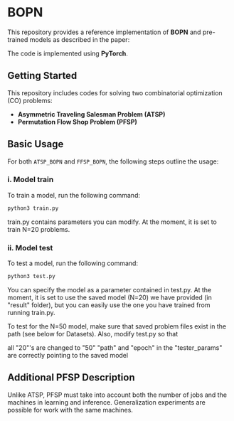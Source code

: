 # BOPN

This repository provides a reference implementation of **BOPN** and pre-trained models as described in the paper:

The code is implemented using **PyTorch**.


## Getting Started

This repository includes codes for solving two combinatorial optimization (CO) problems:

- **Asymmetric Traveling Salesman Problem (ATSP)**
- **Permutation Flow Shop Problem (PFSP)**

## Basic Usage

For both `ATSP_BOPN` and `FFSP_BOPN`, the following steps outline the usage:

### i. Model train
To train a model, run the following command:
```bash
python3 train.py
```
train.py contains parameters you can modify.
At the moment, it is set to train N=20 problems.

### ii. Model test
To test a model, run the following command:
```bash
python3 test.py
```
You can specify the model as a parameter contained in test.py.
At the moment, it is set to use the saved model (N=20) we have provided (in "result" folder), but you can easily use the one you have trained from running train.py.

To test for the N=50 model, make sure that saved problem files exist in the path (see below for Datasets). Also, modify test.py so that

all "20"'s are changed to "50"
"path" and "epoch" in the "tester_params" are correctly pointing to the saved model

## Additional PFSP Description

Unlike ATSP, PFSP must take into account both the number of jobs and the machines in learning and inference.
Generalization experiments are possible for work with the same machines.
















